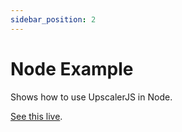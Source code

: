 ```yaml
---
sidebar_position: 2
---
```


# Node Example

Shows how to use UpscalerJS in Node.

[See this live](https://githubbox.com/thekevinscott/upscalerjs/tree/main/examples/nodejs).
